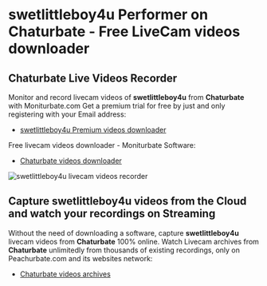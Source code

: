 # swetlittleboy4u Performer on Chaturbate - Free LiveCam videos downloader

## Chaturbate Live Videos Recorder

Monitor and record livecam videos of **swetlittleboy4u** from **Chaturbate** with Moniturbate.com
Get a premium trial for free by just and only registering with your Email address:
* [swetlittleboy4u Premium videos downloader](https://moniturbate.com/request-demo-licence-key.html)

Free livecam videos downloader - Moniturbate Software:
* [Chaturbate videos downloader](https://moniturbate.com/moniturbate-download-software.html)

![swetlittleboy4u livecam videos recorder](https://peachurnet.com/templates/moniturbate-software.png)


## Capture swetlittleboy4u videos from the Cloud and watch your recordings on Streaming

Without the need of downloading a software, capture **swetlittleboy4u** livecam videos from **Chaturbate** 100% online.
Watch Livecam archives from **Chaturbate** unlimitedly from thousands of existing recordings, only on Peachurbate.com and its websites network:
* [Chaturbate videos archives](https://peachurnet.com/)